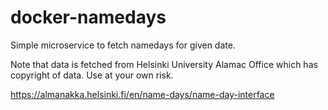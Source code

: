 # docker-namedays

Simple microservice to fetch namedays for given date.

Note that data is fetched from Helsinki University Alamac Office which 
has copyright of data. Use at your own risk.

https://almanakka.helsinki.fi/en/name-days/name-day-interface
